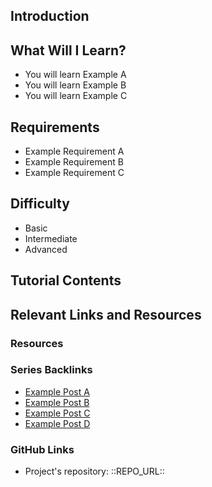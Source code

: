 [repo_url_keep]: # '::REPO_URL::'
[gh_profile_keep]: # '::GH_PROFILE::'
[//]: # 'You are advised to follow a similar structure such as the one below. When creating your contribution post, be sure that its structure is clear and you convey all necessary information. Consider including post banner and other visual assets.'
[//]: # 'Be sure that the shared video content is of high quality, you speak clearly and there is no background noise.'

## Introduction

[//]: # 'Write a short overview of the post goal and content.'

## What Will I Learn?

[//]: # 'In brief, write details of what the user is going to learn in a bullet list.'

- You will learn Example A
- You will learn Example B
- You will learn Example C

## Requirements

[//]: # 'State the requirements the user needs in order to follow this tutorial.'

- Example Requirement A
- Example Requirement B
- Example Requirement C

## Difficulty

[//]: # 'Choose one of the following options:'

- Basic
- Intermediate
- Advanced

## Tutorial Contents

[//]: # 'Write the post in readable and presentable form by utilizing markdown to style the text. https://guides.github.com/features/mastering-markdown/'
[//]: # 'A full description of the topics covered in this tutorial, plus the contents of the tutorial itself.'
[//]: # 'Be sure to make appropriate sections to structure the text.'

## Relevant Links and Resources

### Resources

[//]: # 'Include links and references to resources used in the post. It is a good practice to cite all unoriginal materials.'

### Series Backlinks

[//]: # 'Add links to other parts of the series.'

- [Example Post A](https://steemit.com/utopian-io/@test-account/test-permlink)
- [Example Post B](https://steemit.com/utopian-io/@test-account/test-permlink)
- [Example Post C](https://steemit.com/utopian-io/@test-account/test-permlink)
- [Example Post D](https://steemit.com/utopian-io/@test-account/test-permlink)

### GitHub Links

[//]: # 'Include link to the GitHub repository of the specific project.'
[//]: # 'e.g. https://github.com/utopian-io/v2.utopian.io'
[//]: # 'Include full url of the code or other source files used in the tutorial, under your GitHub or a relevant gist.'

- Project's repository: ::REPO_URL::

